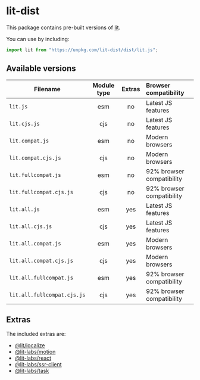 # lit-dist

This package contains pre-built versions of [lit](https://lit.dev).

You can use by including:

```javascript
import lit from "https://unpkg.com/lit-dist/dist/lit.js";
```

## Available versions

| Filename                    | Module type | Extras | Browser compatibility     |
| --------------------------- |:-----------:|:------:|:------------------------- |
| `lit.js`                    | esm         | no     | Latest JS features        |
| `lit.cjs.js`                | cjs         | no     | Latest JS features        |
| `lit.compat.js`             | esm         | no     | Modern browsers           |
| `lit.compat.cjs.js`         | cjs         | no     | Modern browsers           |
| `lit.fullcompat.js`         | esm         | no     | 92% browser compatibility |
| `lit.fullcompat.cjs.js`     | cjs         | no     | 92% browser compatibility |
| `lit.all.js`                | esm         | yes    | Latest JS features        |
| `lit.all.cjs.js`            | cjs         | yes    | Latest JS features        |
| `lit.all.compat.js`         | esm         | yes    | Modern browsers           |
| `lit.all.compat.cjs.js`     | cjs         | yes    | Modern browsers           |
| `lit.all.fullcompat.js`     | esm         | yes    | 92% browser compatibility |
| `lit.all.fullcompat.cjs.js` | cjs         | yes    | 92% browser compatibility |

## Extras

The included extras are:

* [@lit/localize](https://github.com/lit/lit/tree/main/packages/localize)
* [@lit-labs/motion](https://github.com/lit/lit/tree/main/packages/labs/motion)
* [@lit-labs/react](https://github.com/lit/lit/tree/main/packages/labs/react)
* [@lit-labs/ssr-client](https://github.com/lit/lit/tree/main/packages/labs/ssr-client)
* [@lit-labs/task](https://github.com/lit/lit/tree/main/packages/labs/task)

